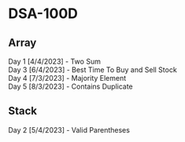 # DSA-100D

## Array
Day 1 [4/4/2023] - Two Sum<br>
Day 3 [6/4/2023] - Best Time To Buy and Sell Stock<br>
Day 4 [7/3/2023] - Majority Element<br>
Day 5 [8/3/2023] - Contains Duplicate<br>

## Stack
Day 2 [5/4/2023] - Valid Parentheses<br>
